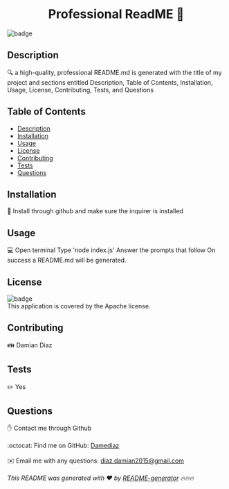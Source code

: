 
<h1 align="center">Professional ReadME 👋</h1>
  
![badge](https://img.shields.io/badge/license-Apache-brightgreen)<br />
## Description
🔍 a high-quality, professional README.md is generated with the title of my project and sections entitled Description, Table of Contents, Installation, Usage, License, Contributing, Tests, and Questions
## Table of Contents
- [Description](#description)
- [Installation](#installation)
- [Usage](#usage)
- [License](#license)
- [Contributing](#contributing)
- [Tests](#tests)
- [Questions](#questions)
## Installation
💾 Install through github and make sure the inquirer is installed
## Usage
💻 Open terminal
Type 'node index.js'
Answer the prompts that follow
On success a README.md will be generated.
## License
![badge](https://img.shields.io/badge/license-Apache-brightgreen)
<br />
This application is covered by the Apache license. 
## Contributing
👪 Damian Diaz
## Tests
✏️ Yes
## Questions
✋ Contact me through Github<br />
<br />
:octocat: Find me on GitHub: [Damediaz](https://github.com/Damediaz)<br />
<br />
✉️ Email me with any questions: diaz.damian2015@gmail.com<br /><br />
_This README was generated with ❤️ by [README-generator](https://github.com/jpd61/README-generator) 🔥🔥🔥_
    